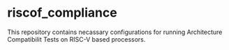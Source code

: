 # riscof_compliance
This repository contains necassary configurations for running Architecture Compatibilit Tests on RISC-V based processors.

